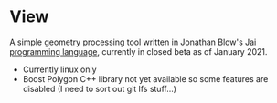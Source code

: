 View
====

A simple geometry processing tool written in Jonathan Blow's [Jai programming language](https://youtu.be/TH9VCN6UkyQ), currently in closed beta as of January 2021.

- Currently linux only
- Boost Polygon C++ library not yet available  so some features are disabled (I need to sort out git lfs stuff...)